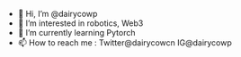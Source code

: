 - 👋 Hi, I’m @dairycowp
- 👀 I’m interested in robotics, Web3
- 🌱 I’m currently learning Pytorch
- 📫 How to reach me : Twitter@dairycowcn  IG@dairycowp

<!---
dairycowp/dairycowp is a ✨ special ✨ repository because its `README.md` (this file) appears on your GitHub profile.
You can click the Preview link to take a look at your changes.
--->
